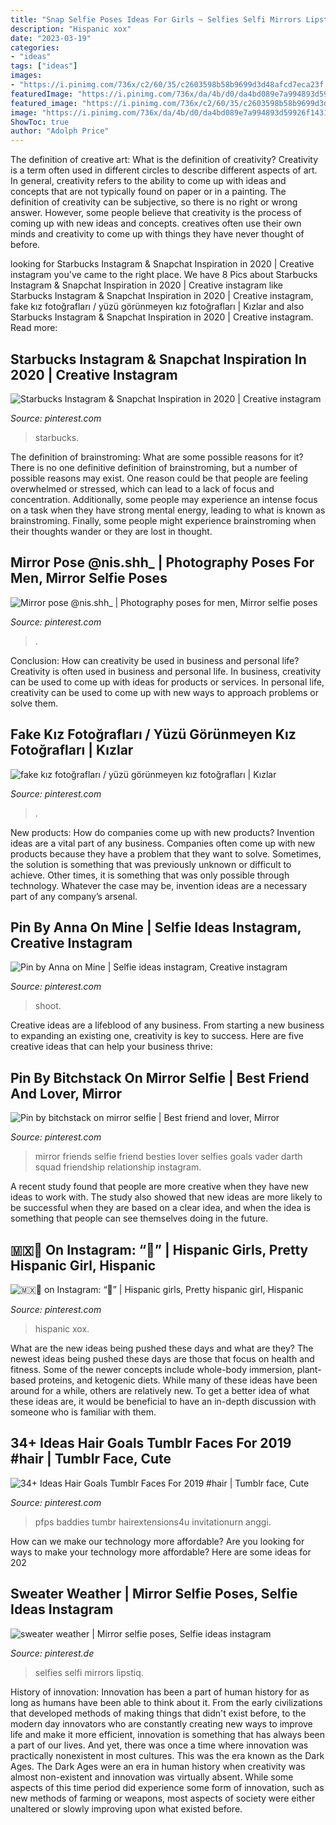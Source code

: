 ```yaml
---
title: "Snap Selfie Poses Ideas For Girls ~ Selfies Selfi Mirrors Lipstiq"
description: "Hispanic xox"
date: "2023-03-19"
categories:
- "ideas"
tags: ["ideas"]
images:
- "https://i.pinimg.com/736x/c2/60/35/c2603598b58b9699d3d48afcd7eca23f.jpg"
featuredImage: "https://i.pinimg.com/736x/da/4b/d0/da4bd089e7a994893d59926f1431ecf6.jpg"
featured_image: "https://i.pinimg.com/736x/c2/60/35/c2603598b58b9699d3d48afcd7eca23f.jpg"
image: "https://i.pinimg.com/736x/da/4b/d0/da4bd089e7a994893d59926f1431ecf6.jpg"
ShowToc: true
author: "Adolph Price"
---
```



The definition of creative art: What is the definition of creativity?
Creativity is a term often used in different circles to describe different aspects of art. In general, creativity refers to the ability to come up with ideas and concepts that are not typically found on paper or in a painting. The definition of creativity can be subjective, so there is no right or wrong answer. However, some people believe that creativity is the process of coming up with new ideas and concepts. creatives often use their own minds and creativity to come up with things they have never thought of before.

	

		
looking for Starbucks Instagram &amp; Snapchat Inspiration in 2020 | Creative instagram you've came to the right place. We have 8 Pics about Starbucks Instagram &amp; Snapchat Inspiration in 2020 | Creative instagram like Starbucks Instagram &amp; Snapchat Inspiration in 2020 | Creative instagram, fake kız fotoğrafları / yüzü görünmeyen kız fotoğrafları | Kızlar and also Starbucks Instagram &amp; Snapchat Inspiration in 2020 | Creative instagram. Read more:
		
    
## Starbucks Instagram &amp; Snapchat Inspiration In 2020 | Creative Instagram

<img loading=lazy src="https://i.pinimg.com/736x/16/4d/bb/164dbb8148b1150b567cbb4751c8e8c8.jpg" onerror="this.onerror=null;this.src='https://tse1.mm.bing.net/th?id=OIP.oLtU0RDIZdtl-4EgTlQmYAHaOv&amp;pid=15.1';" alt="Starbucks Instagram &amp; Snapchat Inspiration in 2020 | Creative instagram">

_Source: pinterest.com_

>starbucks. 

	

The definition of brainstroming: What are some possible reasons for it?
There is no one definitive definition of brainstroming, but a number of possible reasons may exist. One reason could be that people are feeling overwhelmed or stressed, which can lead to a lack of focus and concentration. Additionally, some people may experience an intense focus on a task when they have strong mental energy, leading to what is known as brainstroming. Finally, some people might experience brainstroming when their thoughts wander or they are lost in thought.

    
## Mirror Pose @nis.shh_ | Photography Poses For Men, Mirror Selfie Poses

<img loading=lazy src="https://i.pinimg.com/736x/7c/9a/24/7c9a249a9684661851a813dbcb22c049.jpg" onerror="this.onerror=null;this.src='https://tse1.mm.bing.net/th?id=OIP.It7gn2ArfFGQry-TQij2IwHaO0&amp;pid=15.1';" alt="Mirror pose @nis.shh_ | Photography poses for men, Mirror selfie poses">

_Source: pinterest.com_

>. 

	

Conclusion: How can creativity be used in business and personal life?
Creativity is often used in business and personal life. In business, creativity can be used to come up with ideas for products or services. In personal life, creativity can be used to come up with new ways to approach problems or solve them.

    
## Fake Kız Fotoğrafları / Yüzü Görünmeyen Kız Fotoğrafları | Kızlar

<img loading=lazy src="https://i.pinimg.com/736x/7c/08/2b/7c082b69024d24dd25d1f7a4edc6a7e1.jpg" onerror="this.onerror=null;this.src='https://tse3.mm.bing.net/th?id=OIP.Lc549ep1Hvst0YF_NMrTRwHaON&amp;pid=15.1';" alt="fake kız fotoğrafları / yüzü görünmeyen kız fotoğrafları | Kızlar">

_Source: pinterest.com_

>. 

	

New products: How do companies come up with new products?
Invention ideas are a vital part of any business. Companies often come up with new products because they have a problem that they want to solve. Sometimes, the solution is something that was previously unknown or difficult to achieve. Other times, it is something that was only possible through technology. Whatever the case may be, invention ideas are a necessary part of any company’s arsenal.

    
## Pin By Anna On Mine | Selfie Ideas Instagram, Creative Instagram

<img loading=lazy src="https://i.pinimg.com/736x/3d/b7/2d/3db72d7f00c3c3b7a7b74c9ad79a9664.jpg" onerror="this.onerror=null;this.src='https://tse3.mm.bing.net/th?id=OIP.Ref0nv0e_LaCnQUanFPHkAHaOt&amp;pid=15.1';" alt="Pin by Anna on Mine | Selfie ideas instagram, Creative instagram">

_Source: pinterest.com_

>shoot. 

	

Creative ideas are a lifeblood of any business. From starting a new business to expanding an existing one, creativity is key to success. Here are five creative ideas that can help your business thrive:

    
## Pin By Bitchstack On Mirror Selfie | Best Friend And Lover, Mirror

<img loading=lazy src="https://i.pinimg.com/736x/c2/60/35/c2603598b58b9699d3d48afcd7eca23f.jpg" onerror="this.onerror=null;this.src='https://tse3.mm.bing.net/th?id=OIP.WPZH9ZBIacGvRiflwOlDkwHaNK&amp;pid=15.1';" alt="Pin by bitchstack on mirror selfie | Best friend and lover, Mirror">

_Source: pinterest.com_

>mirror friends selfie friend besties lover selfies goals vader darth squad friendship relationship instagram. 

	

A recent study found that people are more creative when they have new ideas to work with. The study also showed that new ideas are more likely to be successful when they are based on a clear idea, and when the idea is something that people can see themselves doing in the future.

    
## 🇲🇽🦂 On Instagram: “🖤” | Hispanic Girls, Pretty Hispanic Girl, Hispanic

<img loading=lazy src="https://i.pinimg.com/736x/87/4b/b7/874bb75c00d5ee6f422e9cb9833b4740.jpg" onerror="this.onerror=null;this.src='https://tse4.mm.bing.net/th?id=OIP.1M7JkpjNTxM54LsphgVONQHaJQ&amp;pid=15.1';" alt="🇲🇽🦂 on Instagram: “🖤” | Hispanic girls, Pretty hispanic girl, Hispanic">

_Source: pinterest.com_

>hispanic xox. 

	

What are the new ideas being pushed these days and what are they?
The newest ideas being pushed these days are those that focus on health and fitness. Some of the newer concepts include whole-body immersion, plant-based proteins, and ketogenic diets. While many of these ideas have been around for a while, others are relatively new. To get a better idea of what these ideas are, it would be beneficial to have an in-depth discussion with someone who is familiar with them.

    
## 34+ Ideas Hair Goals Tumblr Faces For 2019 #hair | Tumblr Face, Cute

<img loading=lazy src="https://i.pinimg.com/736x/da/4b/d0/da4bd089e7a994893d59926f1431ecf6.jpg" onerror="this.onerror=null;this.src='https://tse1.mm.bing.net/th?id=OIP.6xrNnuA4wghA02n4jMyFkwAAAA&amp;pid=15.1';" alt="34+ Ideas Hair Goals Tumblr Faces For 2019 #hair | Tumblr face, Cute">

_Source: pinterest.com_

>pfps baddies tumbr hairextensions4u invitationurn anggi. 

	

How can we make our technology more affordable?
Are you looking for ways to make your technology more affordable? Here are some ideas for 202
    
## Sweater Weather | Mirror Selfie Poses, Selfie Ideas Instagram

<img loading=lazy src="https://i.pinimg.com/736x/17/62/b9/1762b968aa5e8d194394ac8aecef6b7e.jpg" onerror="this.onerror=null;this.src='https://tse2.mm.bing.net/th?id=OIP.ocBlL0kPDdhAqn7EOLv2sAHaNK&amp;pid=15.1';" alt="sweater weather | Mirror selfie poses, Selfie ideas instagram">

_Source: pinterest.de_

>selfies selfi mirrors lipstiq. 

	

History of innovation:
Innovation has been a part of human history for as long as humans have been able to think about it. From the early civilizations that developed methods of making things that didn't exist before, to the modern day innovators who are constantly creating new ways to improve life and make it more efficient, innovation is something that has always been a part of our lives. And yet, there was once a time where innovation was practically nonexistent in most cultures. This was the era known as the Dark Ages.
The Dark Ages were an era in human history when creativity was almost non-existent and innovation was virtually absent. While some aspects of this time period did experience some form of innovation, such as new methods of farming or weapons, most aspects of society were either unaltered or slowly improving upon what existed before.

